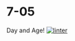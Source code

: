 # 7-05
Day and Age!
[![linter](https://github.com/<JacksonNaufal/7-05/workflows/linter/badge.svg)](https://github.com/marketplace/actions/super-linter)
